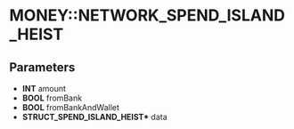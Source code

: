 # MONEY::NETWORK_SPEND_ISLAND_HEIST

## Parameters
* **INT** amount
* **BOOL** fromBank
* **BOOL** fromBankAndWallet
* **STRUCT_SPEND_ISLAND_HEIST\*** data